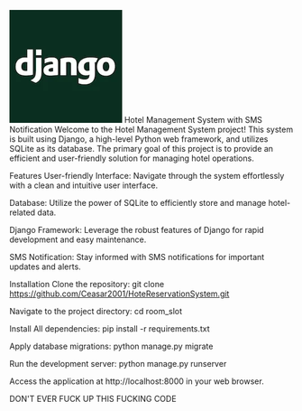 
![Alt text](image/image.png)
Hotel Management System with SMS Notification
Welcome to the Hotel Management System project! This system is built using Django, a high-level Python web framework, and utilizes SQLite as its database. The primary goal of this project is to provide an efficient and user-friendly solution for managing hotel operations.



Features
User-friendly Interface: Navigate through the system effortlessly with a clean and intuitive user interface.

Database: Utilize the power of SQLite to efficiently store and manage hotel-related data.

Django Framework: Leverage the robust features of Django for rapid development and easy maintenance.

SMS Notification: Stay informed with SMS notifications for important updates and alerts.


Installation
Clone the repository:
git clone https://github.com/Ceasar2001/HoteReservationSystem.git

Navigate to the project directory:
cd room_slot


Install All dependencies:
pip install -r requirements.txt


Apply database migrations:
python manage.py migrate


Run the development server:
python manage.py runserver


Access the application at http://localhost:8000 in your web browser.



DON'T EVER FUCK UP THIS FUCKING CODE